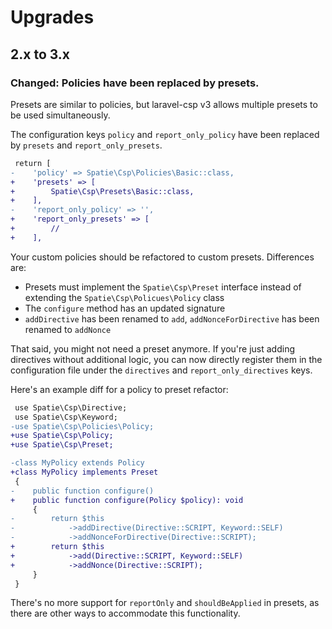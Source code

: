 # Upgrades

## 2.x to 3.x

### Changed: Policies have been replaced by presets.

Presets are similar to policies, but laravel-csp v3 allows multiple presets to be used simultaneously. 

The configuration keys `policy` and `report_only_policy` have been replaced by `presets` and `report_only_presets`.

```diff
 return [
-    'policy' => Spatie\Csp\Policies\Basic::class,
+    'presets' => [
+        Spatie\Csp\Presets\Basic::class,
+    ],
-    'report_only_policy' => '',
+    'report_only_presets' => [
+        //    
+    ],
```

Your custom policies should be refactored to custom presets. Differences are:

- Presets must implement the `Spatie\Csp\Preset` interface instead of extending the `Spatie\Csp\Policues\Policy` class
- The `configure` method has an updated signature
- `addDirective` has been renamed to `add`, `addNonceForDirective` has been renamed to `addNonce`

That said, you might not need a preset anymore. If you're just adding directives without additional logic, you can now directly register them in the configuration file under the `directives` and `report_only_directives` keys.

Here's an example diff for a policy to preset refactor:

```diff
 use Spatie\Csp\Directive;
 use Spatie\Csp\Keyword;
-use Spatie\Csp\Policies\Policy;
+use Spatie\Csp\Policy;
+use Spatie\Csp\Preset;

-class MyPolicy extends Policy
+class MyPolicy implements Preset
 {
-    public function configure()
+    public function configure(Policy $policy): void
     {
-        return $this
-            ->addDirective(Directive::SCRIPT, Keyword::SELF)
-            ->addNonceForDirective(Directive::SCRIPT);
+        return $this
+            ->add(Directive::SCRIPT, Keyword::SELF)
+            ->addNonce(Directive::SCRIPT);
     }
 }
```

There's no more support for `reportOnly` and `shouldBeApplied` in presets, as there are other ways to accommodate this functionality.
